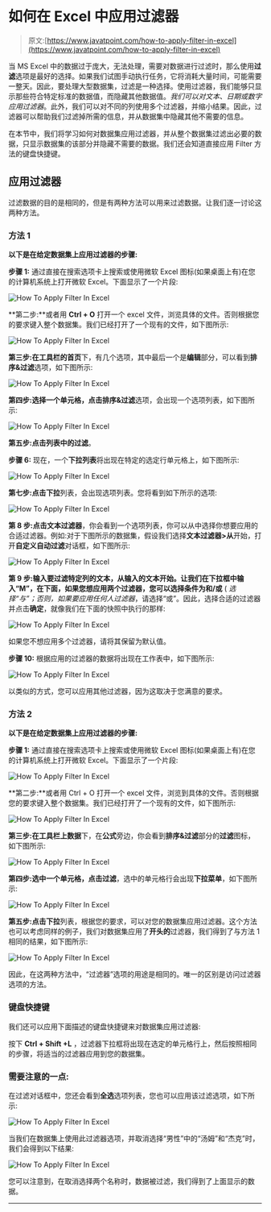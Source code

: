 # 如何在 Excel 中应用过滤器

> 原文:[https://www.javatpoint.com/how-to-apply-filter-in-excel](https://www.javatpoint.com/how-to-apply-filter-in-excel)

当 MS Excel 中的数据过于庞大，无法处理，需要对数据进行过滤时，那么使用**过滤**选项是最好的选择。如果我们试图手动执行任务，它将消耗大量时间，可能需要一整天。因此，要处理大型数据集，过滤是一种选择。使用过滤器，我们能够只显示那些符合特定标准的数据值，而隐藏其他数据值。*我们可以对文本、日期或数字应用过滤器*。此外，我们可以对不同的列使用多个过滤器，并缩小结果。因此，过滤器可以帮助我们过滤掉所需的信息，并从数据集中隐藏其他不需要的信息。

在本节中，我们将学习如何对数据集应用过滤器，并从整个数据集过滤出必要的数据，只显示数据集的该部分并隐藏不需要的数据。我们还会知道直接应用 Filter 方法的键盘快捷键。

## 应用过滤器

过滤数据的目的是相同的，但是有两种方法可以用来过滤数据。让我们逐一讨论这两种方法。

### 方法 1

**以下是在给定数据集上应用过滤器的步骤:**

**步骤 1:** 通过直接在搜索选项卡上搜索或使用微软 Excel 图标(如果桌面上有)在您的计算机系统上打开微软 Excel。下面显示了一个片段:

![How To Apply Filter In Excel](img/883f56bdd48d4562d0cc2820c5e4f0b3.png)

**第二步:**或者用 **Ctrl + O** 打开一个 excel 文件，浏览具体的文件。否则根据您的要求键入整个数据集。我们已经打开了一个现有的文件，如下图所示:

![How To Apply Filter In Excel](img/506bea7105cda69ed36822c854c8bdc3.png)

**第三步:**在工具栏的**首页**下，有几个选项，其中最后一个是**编辑**部分，可以看到**排序&过滤**选项，如下图所示:

![How To Apply Filter In Excel](img/5a3efeb9d46630f43a62ed437fc31afc.png)

**第四步:**选择一个单元格，点击**排序&过滤**选项，会出现一个选项列表，如下图所示:

![How To Apply Filter In Excel](img/06787a379548c66340aac2e30cd1f7ae.png)

**第五步:**点击列表中的**过滤**。

**步骤 6:** 现在，一个**下拉列表**将出现在特定的选定行单元格上，如下图所示:

![How To Apply Filter In Excel](img/f7f28f606e8ba9555f0052f357786f29.png)

**第七步:**点击**下拉**列表，会出现选项列表。您将看到如下所示的选项:

![How To Apply Filter In Excel](img/287ba14ecb7d309dc3b7ba114e42d8b6.png)

**第 8 步:**点击**文本过滤器**，你会看到一个选项列表，你可以从中选择你想要应用的合适过滤器。例如:对于下图所示的数据集，假设我们选择**文本过滤器>从**开始，打开**自定义自动过滤**对话框，如下图所示:

![How To Apply Filter In Excel](img/5ce9b2561a5ac099e1aa5b5418ff8422.png)

**第 9 步:**输入要过滤特定列的文本，从输入的文本开始。让我们在下拉框中输入“M”，在下面，如果您想应用两个过滤器，您可以选择条件为**和/或** ( *选择“与”；否则，如果要应用任何人过滤器*，请选择“或”。因此，选择合适的过滤器并点击**确定**，就像我们在下面的快照中执行的那样:

![How To Apply Filter In Excel](img/4d883ae64f3adad649b23d92b4c5295c.png)

如果您不想应用多个过滤器，请将其保留为默认值。

**步骤 10:** 根据应用的过滤器的数据将出现在工作表中，如下图所示:

![How To Apply Filter In Excel](img/40bfdb3a140b3423146a6c05ca3a83d9.png)

以类似的方式，您可以应用其他过滤器，因为这取决于您满意的要求。

### 方法 2

**以下是在给定数据集上应用过滤器的步骤:**

**步骤 1:** 通过直接在搜索选项卡上搜索或使用微软 Excel 图标(如果桌面上有)在您的计算机系统上打开微软 Excel。下面显示了一个片段:

![How To Apply Filter In Excel](img/2715cc76c847faae0865482c81485c4d.png)

**第二步:**或者用 Ctrl + O 打开一个 excel 文件，浏览到具体的文件。否则根据您的要求键入整个数据集。我们已经打开了一个现有的文件，如下图所示:

![How To Apply Filter In Excel](img/534dea2275637bae52696c89db654a1b.png)

**第三步:**在工具栏上**数据**下，在**公式**旁边，你会看到**排序&过滤**部分的**过滤**图标，如下图所示:

![How To Apply Filter In Excel](img/b3886cf150a698ed0323b54452a96e91.png)

**第四步:**选中一个单元格，点击**过滤**，选中的单元格行会出现**下拉菜单**，如下图所示:

![How To Apply Filter In Excel](img/6e3196ae583a132181c7c2f4b0123a89.png)

**第五步:**点击**下拉**列表，根据您的要求，可以对您的数据集应用过滤器。这个方法也可以考虑同样的例子，我们对数据集应用了**开头的**过滤器，我们得到了与方法 1 相同的结果，如下图所示:

![How To Apply Filter In Excel](img/ee3e7d707b478d1720c153f75e2fe889.png)

因此，在这两种方法中，“过滤器”选项的用途是相同的。唯一的区别是访问过滤器选项的方法。

### 键盘快捷键

我们还可以应用下面描述的键盘快捷键来对数据集应用过滤器:

按下 **Ctrl + Shift +L** ，过滤器下拉框将出现在选定的单元格行上，然后按照相同的步骤，将适当的过滤器应用到您的数据集。

### 需要注意的一点:

在过滤对话框中，您还会看到**全选**选项列表，您也可以应用该过滤选项，如下所示:

![How To Apply Filter In Excel](img/41eeb0f95729e916712d0b1b9ac0260a.png)

当我们在数据集上使用此过滤器选项，并取消选择“男性”中的“汤姆”和“杰克”时，我们会得到以下结果:

![How To Apply Filter In Excel](img/aa9d1e7d3d135eef58a8b649ee9057ca.png)

您可以注意到，在取消选择两个名称时，数据被过滤，我们得到了上面显示的数据。

* * *
